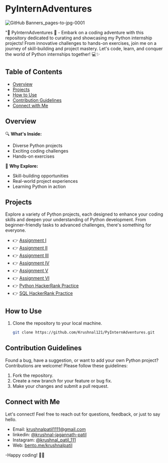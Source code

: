 # PyInternAdventures

![GitHub Banners_pages-to-jpg-0001](https://github.com/user-attachments/assets/80cf34fd-241c-4099-a159-70ab17d53624)

"🐍 PyInternAdventures 🚀 - Embark on a coding adventure with this repository dedicated to curating and showcasing my Python internship projects! From innovative challenges to hands-on exercises, join me on a journey of skill-building and project mastery. Let's code, learn, and conquer the world of Python internships together! 💻✨

## Table of Contents

- [Overview](#overview)
- [Projects](#projects)
- [How to Use](#how-to-use)
- [Contribution Guidelines](#contribution-guidelines)
- [Connect with Me](#connect-with-me)

## Overview

🔍 **What's Inside:**
- Diverse Python projects
- Exciting coding challenges
- Hands-on exercises

🚀 **Why Explore:**
- Skill-building opportunities
- Real-world project experiences
- Learning Python in action

## Projects

Explore a variety of Python projects, each designed to enhance your coding skills and deepen your understanding of Python development. From beginner-friendly tasks to advanced challenges, there's something for everyone.

- 👉 [Assignment I](Assignment%20I)
- 👉 [Assignment II](Assigment%20II)
- 👉 [Assignment III](Assignment%20III)
- 👉 [Assignment IV](Assignment%20IV)
- 👉 [Assignment V](Assignment%20V)
- 👉 [Assignment VI](Assignment%20VI)
- 👉 [Python HackerRank Practice](Python%20HackerRank%20Practice)
- 👉 [SQL HackerRank Practice](SQL%20HackerRank%20Practice)

## How to Use

1. Clone the repository to your local machine.
   ```bash
   git clone https://github.com/Krushnal121/PyInternAdventures.git
   ```

## Contribution Guidelines
Found a bug, have a suggestion, or want to add your own Python project? Contributions are welcome! Please follow these guidelines:

1. Fork the repository.
2. Create a new branch for your feature or bug fix.
3. Make your changes and submit a pull request.

## Connect with Me
Let's connect! Feel free to reach out for questions, feedback, or just to say hello.

- Email: <a href="mailto:email@example.com">krushnalpatil1111@gmail.com</a>
- linkedin: <a href="https://www.linkedin.com/in/krushnal-jagannath-patil/" target="_blank">@krushnal-jagannath-patil</a>
- Instagram: <a href="https://www.instagram.com/krushnal_patil_111/" target="_blank">@krushnal_patil_111</a>
- Web: <a href="https://bento.me/krushnalpatil" target="_blank">bento.me/krushnalpatil </a>


-Happy coding! 🚀✨ 
